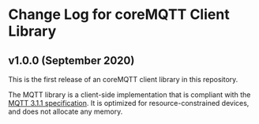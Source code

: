 # Change Log for coreMQTT Client Library

## v1.0.0 (September 2020)

This is the first release of an coreMQTT client library in this repository.

The MQTT library is a client-side implementation that is compliant with the [MQTT 3.1.1 specification](http://docs.oasis-open.org/mqtt/mqtt/v3.1.1/os/mqtt-v3.1.1-os.html).   It is optimized for resource-constrained devices, and does not allocate any memory.
